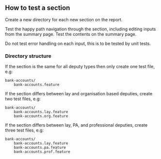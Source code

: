 ## How to test a section

Create a new directory for each new section on the report.

Test the happy path navigation through the section, including editing inputs from the summary page. Test the contents on the summary page. 

Do not test error handling on each input, this is to be tested by unit tests.  

### Directory structure

If the section is the same for all deputy types then only create one test file, e.g:

```$xslt
bank-accounts/
    bank-accounts.feature
```

If the section differs between lay and organisation based deputies, create two test files, e.g:

```$xslt
bank-accounts/
    bank-accounts.lay.feature
    bank-accounts.org.feature
```

If the section differs between lay, PA, and professional deputies, create three test files, e.g:

```$xslt
bank-accounts/
    bank-accounts.lay.feature
    bank-accounts.pa.feature
    bank-accounts.prof.feature
```

